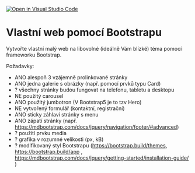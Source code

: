 [![Open in Visual Studio Code](https://classroom.github.com/assets/open-in-vscode-f059dc9a6f8d3a56e377f745f24479a46679e63a5d9fe6f495e02850cd0d8118.svg)](https://classroom.github.com/online_ide?assignment_repo_id=7136177&assignment_repo_type=AssignmentRepo)
# Vlastní web pomocí Bootstrapu

Vytvořte vlastní malý web na libovolné (ideálně Vám blízké) téma pomocí frameworku Bootstrap.

Požadavky:

* ANO alespoň 3 vzájemně prolinkované stránky
* ANO jedna galerie s obrázky (např. pomocí prvků typu Card)
* ? všechny stránky budou fungovat na telefonu, tabletu a desktopu
* NE použitý carousel
* ANO použitý jumbotron (V Bootstrap5 je to tzv Hero)
* NE vytvořený formulář (kontaktní, registrační)
* ANO sticky záhlaví stránky s menu
* ANO zápatí stránky (např. https://mdbootstrap.com/docs/jquery/navigation/footer/#advanced)
* ? použití prvku media
* ? grafika v rozumné velikosti (px, kB)
* ? modifikovaný styl Bootstrapu (https://bootstrap.build/themes, https://bootstrap.build/app , https://mdbootstrap.com/docs/jquery/getting-started/installation-guide/ )
